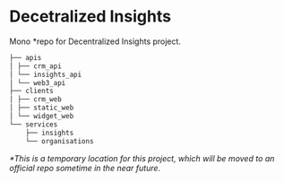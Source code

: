 # Decetralized Insights
Mono *repo for Decentralized Insights project.

```bash
├── apis
│ ├── crm_api
│ └── insights_api
│ └── web3_api
├── clients
│ ├── crm_web
│ ├── static_web
│ └── widget_web
└── services
    ├── insights
    └── organisations
```


*\*This is a temporary location for this project,
which will be moved to an official repo sometime
in the near future*.